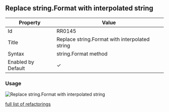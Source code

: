 ## Replace string\.Format with interpolated string

| Property           | Value                                           |
| ------------------ | ----------------------------------------------- |
| Id                 | RR0145                                          |
| Title              | Replace string\.Format with interpolated string |
| Syntax             | string\.Format method                           |
| Enabled by Default | &#x2713;                                        |

### Usage

![Replace string.Format with interpolated string](../../images/refactorings/ReplaceStringFormatWithInterpolatedString.png)

[full list of refactorings](Refactorings.md)